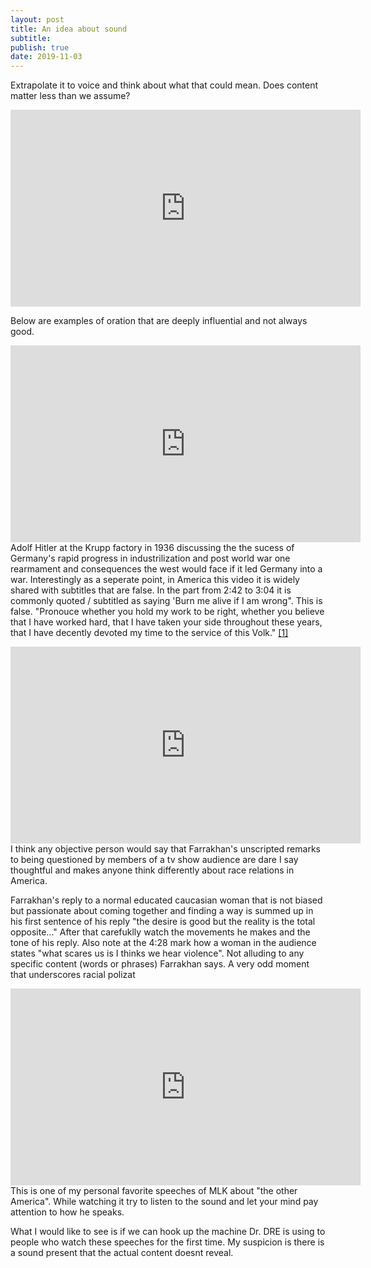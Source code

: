 ```yaml
---
layout: post
title: An idea about sound
subtitle: 
publish: true
date: 2019-11-03
---
```

Extrapolate it to voice and think about what that could mean. Does content matter less than we assume?

<iframe width="560" height="315" src="https://www.youtube.com/embed/8jxVVO_3LWE?controls=0" frameborder="0" allow="accelerometer; autoplay; encrypted-media; gyroscope; picture-in-picture" allowfullscreen></iframe>

Below are examples of oration that are deeply influential and not always good.


<iframe width="560" height="315" src="https://www.youtube.com/embed/FJ3N_2r6R-o?controls=0" frameborder="0" allow="accelerometer; autoplay; encrypted-media; gyroscope; picture-in-picture" allowfullscreen></iframe>
Adolf Hitler at the Krupp factory in 1936 discussing the the sucess of Germany's rapid progress in industrilization and post world war one rearmament and consequences the west would face if it led Germany into a war.
Interestingly as a seperate point, in America this video it is widely shared with subtitles that are false. In the part from 2:42 to 3:04 it is commonly quoted / subtitled as saying 'Burn me alive if I am wrong". This is false.
"Pronouce whether you hold my work to be right, whether you believe that I have worked hard, that I have taken your side throughout these years, that I have decently devoted my time to the service of this Volk." <a href="https://ia601700.us.archive.org/26/items/AdolfHitlerCollectionOfSpeeches19221945/Adolf%20Hitler%20-%20Collection%20of%20Speeches%201922-1945.pdf">[1]</a> 

<p>
<iframe width="560" height="315" src="https://www.youtube.com/embed/Epjb-A6vOhQ?controls=0" frameborder="0" allow="accelerometer; autoplay; encrypted-media; gyroscope; picture-in-picture" allowfullscreen></iframe>
I think any objective person would say that Farrakhan's unscripted remarks to being questioned by members of a tv show audience are dare I say thoughtful and makes anyone think differently about race relations in America.
  
 Farrakhan's reply to a normal educated caucasian woman that is not biased but passionate about coming together and finding a way is summed up in his first sentence of his reply "the desire is good but the reality is the total opposite..." After that carefuklly watch the movements he makes and the tone of his reply.
 Also note at the 4:28 mark how a woman in the audience states "what scares us is I thinks we hear violence". Not alluding to any specific content (words or phrases) Farrakhan says.  A very odd moment that underscores racial polizat
 
 
 <iframe width="560" height="315" src="https://www.youtube.com/embed/dOWDtDUKz-U?controls=0" frameborder="0" allow="accelerometer; autoplay; encrypted-media; gyroscope; picture-in-picture" allowfullscreen></iframe>
 This is one of my personal favorite speeches of MLK about "the other America". While watching it try to listen to the sound and let your mind pay attention to how he speaks. 
 
 What I would like to see is if we can hook up the machine Dr. DRE is using to people who watch these speeches for the first time. My suspicion is there is a sound present that the actual content doesnt reveal.
 
 
 
